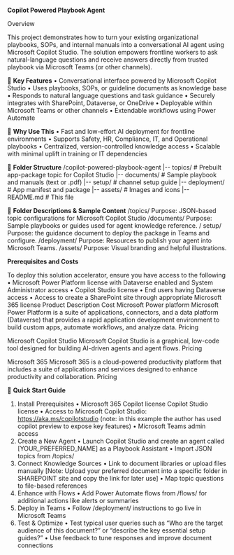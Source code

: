 **Copilot Powered Playbook Agent**

Overview

This project demonstrates how to turn your existing organizational playbooks, SOPs, and internal manuals into a conversational AI agent using Microsoft Copilot Studio. The solution empowers frontline workers to ask natural-language questions and receive answers directly from trusted playbook via Microsoft Teams (or other channels).

🔎 **Key Features**
 •	Conversational interface powered by Microsoft Copilot Studio
 •	Uses playbooks, SOPs, or guideline documents as knowledge base
 •	Responds to natural language questions and task guidance
 •	Securely integrates with SharePoint, Dataverse, or OneDrive
 •	Deployable within Microsoft Teams or other channels
 •	Extendable workflows using Power Automate

🥇 **Why Use This**
 •	Fast and low-effort AI deployment for frontline environments
 •	Supports Safety, HR, Compliance, IT, and Operational playbooks
 •	Centralized, version-controlled knowledge access
 •	Scalable with minimal uplift in training or IT dependencies

 📁 **Folder Structure**
/copilot-powered-playbook-agent
  |-- topics/                 # Prebuilt app-package topic for Copilot Studio
  |-- documents/               # Sample playbook and manuals (text or .pdf)
  |-- setup/                   # channel setup guide
  |-- deployment/              # App manifest and package
  |-- assets/                  # Images and icons
  |-- README.md                # This file 
  
📂 **Folder Descriptions & Sample Content**
  /topics/
  Purpose: JSON-based topic configurations for Microsoft Copilot Studio
  /documents/
  Purpose: Sample playbooks or guides used for agent knowledge reference. 
  / setup/
  Purpose: the guidance document to deploy the package in Teams and configure.
  /deployment/
  Purpose: Resources to publish your agent into Microsoft Teams. 
  /assets/
  Purpose: Visual branding and helpful illustrations. 

**Prerequisites and Costs**

To deploy this solution accelerator, ensure you have access to the following
•	Microsoft Power Platform license with Dataverse enabled and System Administrator access
•	Copilot Studio license
•	End users having Dataverse access
•	Access to create a SharePoint site through appropriate Microsoft 365 license
Product	Description	Cost
Microsoft Power platform
Microsoft Power Platform is a suite of applications, connectors, and a data platform (Dataverse) that provides a rapid application development environment to build custom apps, automate workflows, and analyze data.	Pricing

Microsoft Copilot Studio
Microsoft Copilot Studio is a graphical, low-code tool designed for building AI-driven agents and agent flows.	Pricing

Microsoft 365
Microsoft 365 is a cloud-powered productivity platform that includes a suite of applications and services designed to enhance productivity and collaboration.	Pricing


📖 **Quick Start Guide**
1.	Install Prerequisites
•	Microsoft 365 Copilot license Copilot Studio license
•	Access to Microsoft Copilot Studio: https://aka.ms/copilotstudio (note: in this example the author has used copilot preview to expose key features)
•	Microsoft Teams admin access
2.	Create a New Agent
•	Launch Copilot Studio and create an agent called [YOUR_PREFERRED_NAME] as a Playbook Assistant
•	Import JSON topics from /topics/
3.	Connect Knowledge Sources
•	Link to document libraries or upload files manually [Note: Upload your preferred document into a specific folder in SHAREPOINT site and copy the link for later use]
•	Map topic questions to file-based references
4.	Enhance with Flows
•	Add Power Automate flows from /flows/ for additional actions like alerts or summaries
5.	Deploy in Teams
•	Follow /deployment/ instructions to go live in Microsoft Teams
6.	Test & Optimize
•	Test typical user queries such as “Who are the target audience of this document?” or “describe the key essential setup guides?”
•	Use feedback to tune responses and improve document connections
